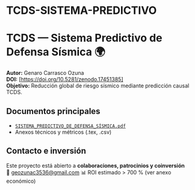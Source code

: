# TCDS-SISTEMA-PREDICTIVO
# TCDS — Sistema Predictivo de Defensa Sísmica 🌍

**Autor:** Genaro Carrasco Ozuna  
**DOI:** [https://doi.org/10.5281/zenodo.17451385]  
**Objetivo:** Reducción global de riesgo sísmico mediante predicción causal TCDS.  

## Documentos principales
- [`SISTEMA_PREDICTIVO_DE_DEFENSA_SÍSMICA.pdf`](SISTEMA_PREDICTIVO_DE_DEFENSA_SÍSMICA.pdf)
- Anexos técnicos y métricos (.tex, .csv)

## Contacto e inversión
Este proyecto está abierto a **colaboraciones, patrocinios y coinversión**  
📩 geozunac3536@gmail.com 
📊 ROI estimado > 700 % (ver anexo económico)

